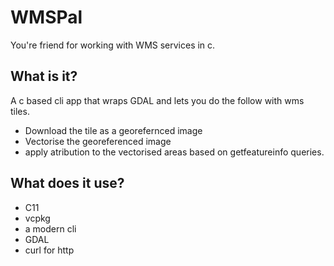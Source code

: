 # WMSPal
You're friend for working with WMS services in c.

## What is it?
A c based cli app that wraps GDAL and lets you do the follow with wms tiles.

+ Download the tile as a georefernced image
+ Vectorise the georeferenced image
+ apply atribution to the vectorised areas based on getfeatureinfo queries.

## What does it use?

+ C11
+ vcpkg 
+ a modern cli 
+ GDAL 
+ curl for http
